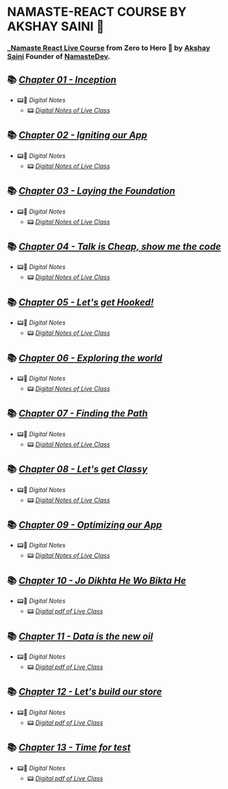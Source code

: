 # NAMASTE-REACT COURSE BY AKSHAY SAINI 🚀

### \_[Namaste React Live Course](https://learn.namastedev.com/courses/namaste-react-live) from Zero to Hero 🚀 by [Akshay Saini](https://www.linkedin.com/in/akshaymarch7/) Founder of [NamasteDev](https://courses.namastedev.com/learn/Namaste-React).

## 📚 [_Chapter 01 - Inception_](./EPISODE%201%20-%20INCEPTION/Notes.md)

- 📟📝 _Digital Notes_
  - 📟 [_Digital Notes of Live Class_](https://bit.ly/Namaste-React-Digital-Chapter01)

## 📚 [_Chapter 02 - Igniting our App_](./EPISODE%202%20-%20IGNITING%20OUR%20APP/Notes.md)

- 📟📝 _Digital Notes_
  - 📟 [_Digital Notes of Live Class_](https://bit.ly/Namaste-React-Digital-Chapter02)

## 📚 [_Chapter 03 - Laying the Foundation_](./EPISODE%203%20-%20LAYING%20THE%20FOUNDATION/Notes.md)

- 📟📝 _Digital Notes_
  - 📟 [_Digital Notes of Live Class_](https://bit.ly/Namaste-React-Digital-Chapter03)

## 📚 [_Chapter 04 - Talk is Cheap, show me the code_](./EPISODE%204%20-%20TALK%20IS%20CHEAP%20-%20SHOW%20ME%20THE%20CODE/Notes.md)

- 📟📝 _Digital Notes_
  - 📟 [_Digital Notes of Live Class_](https://bit.ly/Namaste-React-Digital-Chapter04)

## 📚 [_Chapter 05 - Let's get Hooked!_](./EPISODE%205%20-%20LET'S%20GET%20HOOKED!/Notes.md)

- 📟📝 _Digital Notes_
  - 📟 [_Digital Notes of Live Class_](https://bit.ly/Namaste-React-Digital-Chapter05)

## 📚 [_Chapter 06 - Exploring the world_](./EPISODE%206%20-%20EXPLORING%20THE%20WORLD/Notes.md)

- 📟📝 _Digital Notes_
  - 📟 [_Digital Notes of Live Class_](https://bit.ly/Namaste-React-Digital-Chapter06)

## 📚 [_Chapter 07 - Finding the Path_](./EPISODE%207%20-%20FINDING%20THE%20PATH/Notes.md)

- 📟📝 _Digital Notes_
  - 📟 [_Digital Notes of Live Class_](https://bit.ly/Namaste-React-Digital-Chapter07)

## 📚 [_Chapter 08 - Let's get Classy_](./EPISODE%208%20-%20LET'S%20GET%20CLASSY/Notes.md)

- 📟📝 _Digital Notes_
  - 📟 [_Digital Notes of Live Class_](https://bit.ly/Namaste-React-Digital-Chapter08)

## 📚 [_Chapter 09 - Optimizing our App_](./EPISODE%209%20-%20OPTIMIZING%20OUR%20APP/Notes.md)

- 📟📝 _Digital Notes_
  - 📟 [_Digital Notes of Live Class_](https://bit.ly/Namaste-React-Digital-Chapter09)

## 📚 [_Chapter 10 - Jo Dikhta He Wo Bikta He_](./EPISODE%2010%20-%20JO%20DIKHTA%20HE,%20WO%20BIKTA%20HE/Notes.md)

- 📟📝 _Digital Notes_
  - 📟 [_Digital pdf of Live Class_](<EPISODE 10 - JO DIKHTA HE, WO BIKTA HE/EP-10.pdf>)

## 📚 [_Chapter 11 - Data is the new oil_](./EPISODE%2011%20-%20DATA%20IS%20A%20NEW%20OIL/Notes.md)

- 📟📝 _Digital Notes_
  - 📟 [_Digital pdf of Live Class_](<EPISODE 11 - DATA IS A NEW OIL/EP-11.pdf>)

## 📚 [_Chapter 12 - Let's build our store_](./EPISODE%2012%20-%20LET'S%20BUILD%20OUR%20STORE/Notes.md)

- 📟📝 _Digital Notes_
  - 📟 [_Digital pdf of Live Class_](<EPISODE 12 - LET'S BUILD OUR STORE/EP-12.pdf>)

## 📚 [_Chapter 13 - Time for test_](./EPISODE-13%20-%20TIME%20FOR%20TEST/Notes.md)

- 📟📝 _Digital Notes_
  - 📟 [_Digital pdf of Live Class_](<EPISODE-13 - TIME FOR TEST/EP-13.pdf>)
